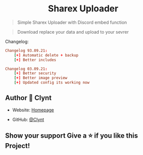 <h1 align="center">Sharex Uploader</h1>



> Simple Sharex Uploader with Discord embed function

> Download replace your data and upload to your sevrer

Changelog: 
```toml
Changelog 93.09.21:
    [+] Automatic delete + backup 
    [+] Better includes
```

```toml
Changelog 03.09.21:
    [+] Better security
    [+] Better image preview
    [+] Updated config its working now
```

## Author 👤 **Clynt**
* Website: [Homepage](https://clynt.de/) 

* GitHub: [@Clynt](https://github.com/clynt707)

## Show your support Give a ⭐️ if you like this Project!

